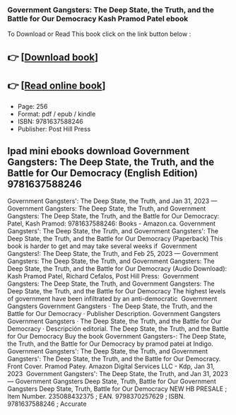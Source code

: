### Government Gangsters: The Deep State, the Truth, and the Battle for Our Democracy Kash Pramod Patel ebook

To Download or Read This book click on the link button below :

## 👉  [**[Download book](http://filesbooks.info/download.php?group=book&from=github.com&id=683560&lnk=1079 "Download book")**]

## 👉  [**[Read online book](http://filesbooks.info/download.php?group=book&from=github.com&id=683560&lnk=1079 "Read online book")**]


* Page: 256
* Format: pdf / epub / kindle
* ISBN: 9781637588246
* Publisher: Post Hill Press



## Ipad mini ebooks download Government Gangsters: The Deep State, the Truth, and the Battle for Our Democracy  (English Edition) 9781637588246



 Government Gangsters&#039;: The Deep State, the Truth, and Jan 31, 2023 —
 Government Gangsters: The Deep State, the Truth, and Government Gangsters: The Deep State, the Truth, and the Battle for Our Democracy: Patel, Kash Pramod: 9781637588246: Books - Amazon.ca.
 Government Gangsters&#039;: The Deep State, the Truth, and Government Gangsters&#039;: The Deep State, the Truth, and the Battle for Our Democracy (Paperback) This book is harder to get and may take several weeks if 
 Government Gangsters!: The Deep State, the Truth, and Feb 25, 2023 —
 Government Gangsters: The Deep State, the Truth, and Government Gangsters: The Deep State, the Truth, and the Battle for Our Democracy (Audio Download): Kash Pramod Patel, Richard Cefalos, Post Hill Press: 
 Government Gangsters: The Deep State, the Truth, and Government Gangsters: The Deep State, the Truth, and the Battle for Our Democracy The highest levels of government have been infiltrated by an anti-democratic 
 Government Gangsters Government Gangsters · The Deep State, the Truth, and the Battle for Our Democracy · Publisher Description.
 Government Gangsters Government Gangsters · The Deep State, the Truth, and the Battle for Our Democracy · Descripción editorial.
 The Deep State, the Truth, and the Battle for Our Democracy Buy the book Government Gangsters-: The Deep State, the Truth, and the Battle for Our Democracy by pramod patei at Indigo.
 Government Gangsters&#039;: The Deep State, the Truth, and Government Gangsters&#039;: The Deep State, the Truth, and the Battle for Our Democracy. Front Cover. Pramod Patey. Amazon Digital Services LLC - Kdp, Jan 31, 2023 
 Government Gangsters&#039;: The Deep State, the Truth, and Jan 31, 2023 —
 Government Gangsters Deep State, Truth, Battle for Our Government Gangsters Deep State, Truth, Battle for Our Democracy NEW HB PRESALE ; Item Number. 235088432375 ; EAN. 9798370257629 ; ISBN. 9781637588246 ; Accurate 





